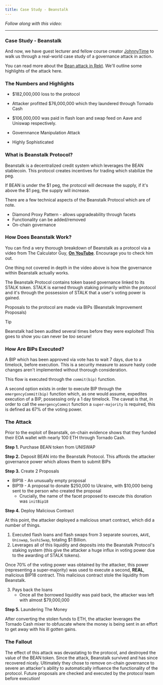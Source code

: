 ```yaml
---
title: Case Study - Beanstalk
---
```


_Follow along with this video:_

---

### Case Study - Beanstalk

And now, we have guest lecturer and fellow course creator [JohnnyTime](https://twitter.com/RealJohnnyTime) to walk us through a real-world case study of a governance attack in action.

You can read more about the [Bean attack in Rekt](https://rekt.news/beanstalk-rekt/). We'll outline some highlights of the attack here.

### The Numbers and Highlights

- $182,000,000 loss to the protocol

- Attacker profitted $76,000,000 which they laundered through Tornado Cash

- $106,000,000 was paid in flash loan and swap feed on Aave and Uniswap respectively.

- Governnance Manipulation Attack

- Highly Sophisticated

### What is Beanstalk Protocol?

Beanstalk is a decentralized credit system which leverages the BEAN stablecoin. This protocol creates incentives for trading which stabilize the peg.

If BEAN is under the $1 peg, the protocol will decrease the supply, if it's above the $1 peg, the supply will increase.

There are a few technical aspects of the Beanstalk Protocol which are of note.

- Diamond Proxy Pattern - allows upgradeability through facets
- Functionality can be added/removed
- On-chain governance

### How Does Beanstalk Work?

You can find a very thorough breakdown of Beanstalk as a protocol via a video from The Calculator Guy, [**On YouTube**](https://www.youtube.com/watch?v=h2wlrnd5jSM). Encourage you to check him out.

One thing not covered in depth in the video above is how the governance within Beanstalk actually works.

The Beanstalk Protocol contains token based governance linked to its STALK token. STALK is earned through staking primarily within the protocol and it's through the possession of STALK that a user's voting power is gained.

Proposals to the protocol are made via BIPs (Beanstalk Improvement Proposals)

> [!TIP]
> Beanstalk had been audited several times before they were exploited! This goes to show you can never be _too_ secure!

### How Are BIPs Executed?

A BIP which has been approved via vote has to wait 7 days, due to a timelock, before execution. This is a security measure to assure hasty code changes aren't implemented without thorough consideration.

This flow is executed through the `commit(bip)` function.

A second option exists in order to execute BIP through the `emergencyCommit(bip)` function which, as one would assume, expedites execution of a BIP, possessing only a 1 day timelock. The caveat is that, in order to call the `emergencyCommit` function a `super-majority` is required, this is defined as 67% of the voting power.

### The Attack

Prior to the exploit of Beanstalk, on-chain evidence shows that they funded their EOA wallet with nearly 100 ETH through Tornado Cash.

**Step 1.** Purchase BEAN token from UNISWAP

**Step 2.** Deposit BEAN into the Beanstalk Protocol. This affords the attacker governance power which allows them to submit BIPs

**Step 3.** Create 2 Proposals

- BIP18 - An unusually empty proposal
- BIP19 - A proposal to donate $250,000 to Ukraine, with $10,000 being sent to the person who created the proposal
  - Crucially, the name of the facet proposed to execute this donation was `initBip18`

**Step 4.** Deploy Malicious Contract

At this point, the attacker deployed a malicious smart contract, which did a number of things.

1. Executed flash loans and flash swaps from 3 separate sources, `AAVE`, `Uniswap`, `SushiSwap`, totaling $1 Billion.
2. Leverages all of this liquidity and deposits into the Beanstalk Protocol's staking system (this give the attacker a huge influx in voting power due to the awarding of STALK tokens).

Once 70% of the voting power was obtained by the attacker, this power (representing a super-majority) was used to execute a second, **REAL**, malicious BIP18 contract. This malicious contract stole the liquidity from Beanstalk.

3.  Pays back the loans
    - Once all the borrowed liquidity was paid back, the attacker was left with almost $79,000,000

**Step 5.** Laundering The Money

After converting the stolen funds to ETH, the attacker leverages the Tornado Cash mixer to obfuscate where the money is being sent in an effort to get away with his ill gotten gains.

### The Fallout

The effect of this attack was devastating to the protocol, and destroyed the value of the BEAN token. Since the attack, Beanstalk survived and has since recovered nicely. Ultimately they chose to remove on-chain governance to severe an attacker's ability to automatically influence the functionality of the protocol. Future proposals are checked and executed by the protocol team before execution!

